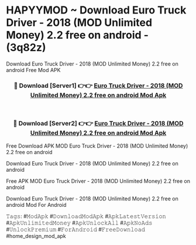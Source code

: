 # HAPYYMOD ~ Download Euro Truck Driver - 2018 (MOD Unlimited Money) 2.2 free on android - (3q82z)
Download Euro Truck Driver - 2018 (MOD Unlimited Money) 2.2 free on android Free Mod APK

<div align="center">
<h3>🔴 Download [Server1] 👉👉 <a href="https://apk-comot.site?title=Euro_Truck_Driver_-_2018_(MOD_Unlimited_Money)_2.2_free_on_android">Euro Truck Driver - 2018 (MOD Unlimited Money) 2.2 free on android Mod Apk</a></h3><br>

<h3>🔴 Download [Server2] 👉👉 <a href="https://apk-comot.site?title=Euro_Truck_Driver_-_2018_(MOD_Unlimited_Money)_2.2_free_on_android">Euro Truck Driver - 2018 (MOD Unlimited Money) 2.2 free on android Mod Apk</a></h3>
</div>


Free Download APK MOD Euro Truck Driver - 2018 (MOD Unlimited Money) 2.2 free on android

Download Euro Truck Driver - 2018 (MOD Unlimited Money) 2.2 free on android 

Free APK MOD Euro Truck Driver - 2018 (MOD Unlimited Money) 2.2 free on android 

Download Euro Truck Driver - 2018 (MOD Unlimited Money) 2.2 free on android Mod For Android

𝚃𝚊𝚐𝚜: #𝙼𝚘𝚍𝙰𝚙𝚔 #𝙳𝚘𝚠𝚗𝚕𝚘𝚊𝚍𝙼𝚘𝚍𝙰𝚙𝚔 #𝙰𝚙𝚔𝙻𝚊𝚝𝚎𝚜𝚝𝚅𝚎𝚛𝚜𝚒𝚘𝚗 #𝙰𝚙𝚔𝚄𝚗𝚕𝚒𝚖𝚒𝚝𝚎𝚍𝙼𝚘𝚗𝚎𝚢 #𝙰𝚙𝚔𝚄𝚗𝚕𝚘𝚌𝚔𝙰𝚕𝚕 #𝙰𝚙𝚔𝙽𝚘𝙰𝚍𝚜 #𝚄𝚗𝚕𝚘𝚌𝚔𝙿𝚛𝚎𝚖𝚒𝚞𝚖 #𝙵𝚘𝚛𝙰𝚗𝚍𝚛𝚘𝚒𝚍 #𝙵𝚛𝚎𝚎𝙳𝚘𝚠𝚗𝚕𝚘𝚊𝚍 #home_design_mod_apk